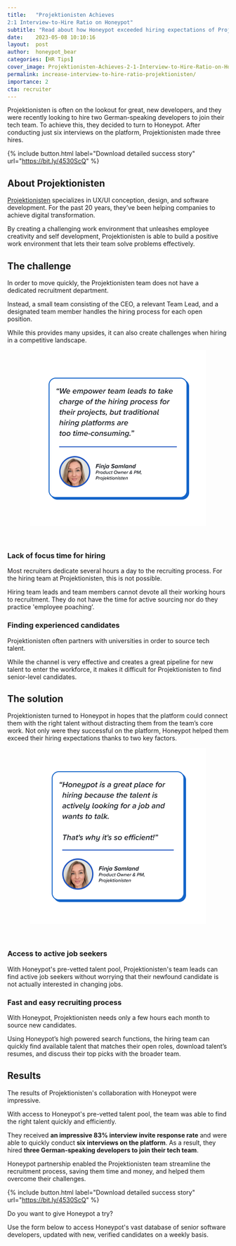 ```yaml
---
title:   "Projektionisten Achieves
2:1 Interview-to-Hire Ratio on Honeypot"
subtitle: "Read about how Honeypot exceeded hiring expectations of Projektionisten team"
date:    2023-05-08 10:10:16
layout:  post
author:  honeypot_bear
categories: [HR Tips]
cover_image: Projektionisten-Achieves-2-1-Interview-to-Hire-Ratio-on-Honeypot-blog-header.png
permalink: increase-interview-to-hire-ratio-projektionisten/
importance: 2
cta: recruiter
---
```


Projektionisten is often on the lookout for great, new developers, and they were recently looking to hire two German-speaking developers to join their tech team. To achieve this, they decided to turn to Honeypot. After conducting just six interviews on the platform, Projektionisten made three hires.

<!--more-->


{% include button.html
  label="Download detailed success story"
  url="https://bit.ly/4530ScQ"
%}


## About Projektionisten

[Projektionisten](https://www.projektionisten.de/) specializes in UX/UI conception, design, and software development. For the past 20 years, they’ve been helping companies to achieve digital transformation.

By creating a challenging work environment that unleashes employee creativity and self development, Projektionisten is able to build a positive work environment that lets their team solve problems effectively.

## The challenge

In order to move quickly, the Projektionisten team does not have a dedicated recruitment department.

Instead, a small team consisting of the CEO, a relevant Team Lead, and a designated team member handles the hiring process for each open position.

While this provides many upsides, it can also create challenges when hiring in a competitive landscape.

<p align="center"><img alt="Quote: We empower team leads to take charge of the hiring process for their projects, but traditional hiring platforms are too time-consuming." src="/assets/images/Finja-Projektionisten-quote-1.png" style="width:400px !important;"></p><br>

### Lack of focus time for hiring

Most recruiters dedicate several hours a day to the recruiting process. For the hiring team at Projektionisten, this is not possible.

Hiring team leads and team members cannot devote all their working hours to recruitment. They do not have the time for active sourcing nor do they practice 'employee poaching’.

### Finding experienced candidates

Projektionisten often partners with universities in order to source tech talent.

While the channel is very effective and creates a great pipeline for new talent to enter the workforce, it makes it difficult for Projektionisten to find senior-level candidates.

## The solution

Projektionisten turned to Honeypot in hopes that the platform could connect them with the right talent without distracting them from the team’s core work. Not only were they successful on the platform, Honeypot helped them exceed their hiring expectations thanks to two key factors.

<p align="center"><img alt="Quote: Honeypot is a great place for hiring because the talent is actively looking for a job and wants to talk. That's why it's so efficient!" src="/assets/images/Finja-Projektionisten-quote-2.png" style="width:400px !important;"></p><br>

### Access to active job seekers

With Honeypot's pre-vetted talent pool, Projektionisten's team leads can find active job seekers without worrying that their newfound candidate is not actually interested in changing jobs.

### Fast and easy recruiting process

With Honeypot, Projektionisten needs only a few hours each month to source new candidates.

Using Honeypot’s high powered search functions, the hiring team can quickly find available talent that matches their open roles, download talent’s resumes, and discuss their top picks with the broader team.

## Results

The results of Projektionisten's collaboration with Honeypot were impressive.

With access to Honeypot's pre-vetted talent pool, the team was able to find the right talent quickly and efficiently.

They received **an impressive 83% interview invite response rate** and were able to quickly conduct **six interviews on the platform**. As a result, they hired **three German-speaking developers to join their tech team**.

Honeypot partnership enabled the Projektionisten team streamline the recruitment process, saving them time and money, and helped them overcome their challenges.


{% include button.html
  label="Download detailed success story"
  url="https://bit.ly/4530ScQ"
%}


Do you want to give Honeypot a try?

Use the form below to access Honeypot's vast database of senior software developers, updated with new, verified candidates on a weekly basis.